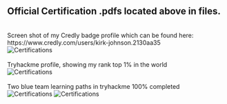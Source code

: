 
<h2>Official Certification .pdfs located above in files.</h2>

<br />
Screen shot of my Credly badge profile which can be found here: 
https://www.credly.com/users/kirk-johnson.2130aa35<br />
<img src="https://github.com/KirkDJohnson/Certifications-and-Credentials/assets/164972007/50cdf0ed-9130-45f9-a6e8-ae68a02f936b"  alt="Certifications"/>
<br />
<br />
Tryhackme profile, showing my rank top 1% in the world  <br />
<img src="https://github.com/KirkDJohnson/Certifications-and-Credentials/assets/164972007/de11e115-143c-4b39-b986-77f0d883844f"  alt="Certifications"/>
<br />
<br />
Two blue team learning paths in tryhackme 100% completed <br />
<img src="https://github.com/KirkDJohnson/Certifications-and-Credentials/assets/164972007/65c79135-4f9b-4372-b1e2-456a294da938"  alt="Certifications"/>
<img src="https://github.com/KirkDJohnson/Certifications-and-Credentials/assets/164972007/6ef565f5-0813-46cc-91f9-07b11b4ee2e1"  alt="Certifications"/>
